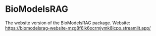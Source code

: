 # BioModelsRAG
The website version of the BioModelsRAG package. 
Website: https://biomodelsrag-website-mzg8f6lk6ocrmjymk8lcpo.streamlit.app/
